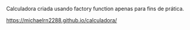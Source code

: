 Calculadora criada usando factory function apenas para fins de prática.

https://michaelrn2288.github.io/calculadora/
